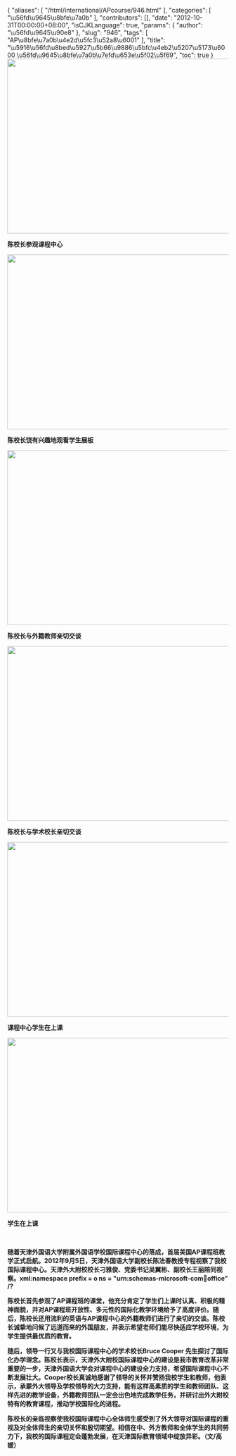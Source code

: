 {
    "aliases": [
        "/html/international/APcourse/946.html"
    ],
    "categories": [
        "\u56fd\u9645\u8bfe\u7a0b"
    ],
    "contributors": [],
    "date": "2012-10-31T00:00:00+08:00",
    "isCJKLanguage": true,
    "params": {
        "author": "\u56fd\u9645\u90e8"
    },
    "slug": "946",
    "tags": [
        "AP\u8bfe\u7a0b\u4e2d\u5fc3\u52a8\u6001"
    ],
    "title": "\u5916\u56fd\u8bed\u5927\u5b66\u9886\u5bfc\u4eb2\u5207\u5173\u6000  \u56fd\u9645\u8bfe\u7a0b\u7efd\u653e\u5f02\u5f69",
    "toc": true
}
**<img
    src="https://cdn.tfls.online/mirror/full/44116601b7a11f6f8c969bc995153f55b03e8b56.jpg"
    style="display:block;margin-left:auto;margin-right:auto;"
    decoding="async"
    fetchpriority="auto"
    loading="lazy"
    height="397"
    width="600"
/>**

**陈校长参观课程中心**

**<img
    src="https://cdn.tfls.online/mirror/full/9613374d479ca321728fea633cb09433a24487ab.jpg"
    style="display:block;margin-left:auto;margin-right:auto;"
    decoding="async"
    fetchpriority="auto"
    loading="lazy"
    height="397"
    width="600"
/>**

**陈校长饶有兴趣地观看学生展板**

**<img
    src="https://cdn.tfls.online/mirror/full/db2f697038fa09cfbc483d6cea1d9ff3268f97dd.jpg"
    style="display:block;margin-left:auto;margin-right:auto;"
    decoding="async"
    fetchpriority="auto"
    loading="lazy"
    height="397"
    width="600"
/>**

**陈校长与外籍教师亲切交谈**

**<img
    src="https://cdn.tfls.online/mirror/full/1736fc75b02197da7760aa26616993946cb47dd5.jpg"
    style="display:block;margin-left:auto;margin-right:auto;"
    decoding="async"
    fetchpriority="auto"
    loading="lazy"
    height="397"
    width="600"
/>**

**陈校长与学术校长亲切交谈**

**<img
    src="https://cdn.tfls.online/mirror/full/691eb7f451108df0fe7e02307a2f03724d88ae7b.jpg"
    style="display:block;margin-left:auto;margin-right:auto;"
    decoding="async"
    fetchpriority="auto"
    loading="lazy"
    height="397"
    width="600"
/>**

**课程中心学生在上课**

**<img
    src="https://cdn.tfls.online/mirror/full/c33ea97b0df6d5e08c6aaa6f70bd5598d86d492a.jpg"
    style="display:block;margin-left:auto;margin-right:auto;"
    decoding="async"
    fetchpriority="auto"
    loading="lazy"
    height="397"
    width="600"
/>**

**学生在上课**

 

**随着天津外国语大学附属外国语学校国际课程中心的落成，首届美国AP课程班教学正式启航。2012年9月5日，天津外国语大学副校长陈法春教授专程视察了我校国际课程中心。天津外大附校校长刁雅俊、党委书记吴翼彬、副校长王丽陪同视察。xml:namespace prefix = o ns = "urn:schemas-microsoft-com:office:office" /?**

**陈校长首先参观了AP课程班的课堂，他充分肯定了学生们上课时认真、积极的精神面貌，并对AP课程班开放性、多元性的国际化教学环境给予了高度评价。随后，陈校长还用流利的英语与AP课程中心的外籍教师们进行了亲切的交谈。陈校长诚挚地问候了远道而来的外国朋友，并表示希望老师们能尽快适应学校环境，为学生提供最优质的教育。**

**随后，领导一行又与我校国际课程中心的学术校长Bruce Cooper 先生探讨了国际化办学理念。陈校长表示，天津外大附校国际课程中心的建设是我市教育改革非常重要的一步，天津外国语大学会对课程中心的建设全力支持，希望国际课程中心不断发展壮大。Cooper校长真诚地感谢了领导的关怀并赞扬我校学生和教师，他表示，承蒙外大领导及学校领导的大力支持，能有这样高素质的学生和教师团队、这样先进的教学设备，外籍教师团队一定会出色地完成教学任务，并研讨出外大附校特有的教育课程，推动学校国际化的进程。**

**陈校长的亲临视察使我校国际课程中心全体师生感受到了外大领导对国际课程的重视及对全体师生的亲切关怀和殷切期望。相信在中、外方教师和全体学生的共同努力下，我校的国际课程定会蓬勃发展，在天津国际教育领域中绽放异彩。（文/高媛）**

